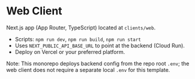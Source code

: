 # Web Client

Next.js app (App Router, TypeScript) located at `clients/web`.

- Scripts: `npm run dev`, `npm run build`, `npm run start`
- Uses `NEXT_PUBLIC_API_BASE_URL` to point at the backend (Cloud Run).
- Deploy on Vercel or your preferred platform.

Note: This monorepo deploys backend config from the repo root `.env`; the web client does not require a separate local `.env` for this template.

